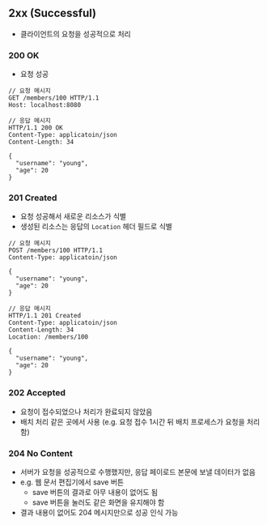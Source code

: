 ## 2xx (Successful)

- 클라이언트의 요청을 성공적으로 처리

### 200 OK

- 요청 성공

```
// 요청 메시지
GET /members/100 HTTP/1.1
Host: localhost:8080

// 응답 메시지
HTTP/1.1 200 OK
Content-Type: applicatoin/json
Content-Length: 34

{
  "username": "young",
  "age": 20
}
```

### 201 Created

- 요청 성공해서 새로운 리소스가 식별
- 생성된 리소스는 응답의 `Location` 헤더 필드로 식별

```
// 요청 메시지
POST /members/100 HTTP/1.1
Content-Type: applicatoin/json

{
  "username": "young",
  "age": 20
}

// 응답 메시지
HTTP/1.1 201 Created
Content-Type: applicatoin/json
Content-Length: 34
Location: /members/100

{
  "username": "young",
  "age": 20
}
```

### 202 Accepted

- 요청이 접수되었으나 처리가 완료되지 않았음
- 배치 처리 같은 곳에서 사용 (e.g. 요청 접수 1시간 뒤 배치 프로세스가 요청을 처리함)

### 204 No Content

- 서버가 요청을 성공적으로 수행했지만, 응답 페이로드 본문에 보낼 데이터가 없음
- e.g. 웹 문서 편집기에서 save 버튼
  - save 버튼의 결과로 아무 내용이 없어도 됨
  - save 버튼을 눌러도 같은 화면을 유지해야 함
- 결과 내용이 없어도 204 메시지만으로 성공 인식 가능
